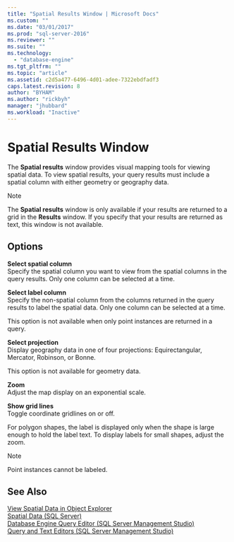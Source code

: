 ```yaml
---
title: "Spatial Results Window | Microsoft Docs"
ms.custom: ""
ms.date: "03/01/2017"
ms.prod: "sql-server-2016"
ms.reviewer: ""
ms.suite: ""
ms.technology: 
  - "database-engine"
ms.tgt_pltfrm: ""
ms.topic: "article"
ms.assetid: c2d5a477-6496-4d01-adee-7322ebdfadf3
caps.latest.revision: 8
author: "BYHAM"
ms.author: "rickbyh"
manager: "jhubbard"
ms.workload: "Inactive"
---
```

# Spatial Results Window
  The **Spatial results** window provides visual mapping tools for viewing spatial data. To view spatial results, your query results must include a spatial column with either geometry or geography data.  
  
> [!NOTE]  
>  The **Spatial results** window is only available if your results are returned to a grid in the **Results** window. If you specify that your results are returned as text, this window is not available.  
  
## Options  
 **Select spatial column**  
 Specify the spatial column you want to view from the spatial columns in the query results. Only one column can be selected at a time.  
  
 **Select label column**  
 Specify the non-spatial column from the columns returned in the query results to label the spatial data. Only one column can be selected at a time.  
  
 This option is not available when only point instances are returned in a query.  
  
 **Select projection**  
 Display geography data in one of four projections: Equirectangular, Mercator, Robinson, or Bonne.  
  
 This option is not available for geometry data.  
  
 **Zoom**  
 Adjust the map display on an exponential scale.  
  
 **Show grid lines**  
 Toggle coordinate gridlines on or off.  
  
 For polygon shapes, the label is displayed only when the shape is large enough to hold the label text. To display labels for small shapes, adjust the zoom.  
  
> [!NOTE]  
>  Point instances cannot be labeled.  
  
## See Also  
 [View Spatial Data in Object Explorer](../../relational-databases/scripting/view-spatial-data-in-object-explorer.md)   
 [Spatial Data &#40;SQL Server&#41;](../../relational-databases/spatial/spatial-data-sql-server.md)   
 [Database Engine Query Editor &#40;SQL Server Management Studio&#41;](../../relational-databases/scripting/database-engine-query-editor-sql-server-management-studio.md)   
 [Query and Text Editors &#40;SQL Server Management Studio&#41;](../../relational-databases/scripting/query-and-text-editors-sql-server-management-studio.md)  
  
  
